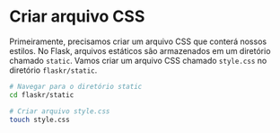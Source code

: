 # Criar arquivo CSS

Primeiramente, precisamos criar um arquivo CSS que conterá nossos estilos. No Flask, arquivos estáticos são armazenados em um diretório chamado `static`. Vamos criar um arquivo CSS chamado `style.css` no diretório `flaskr/static`.

```bash
# Navegar para o diretório static
cd flaskr/static

# Criar arquivo style.css
touch style.css
```
